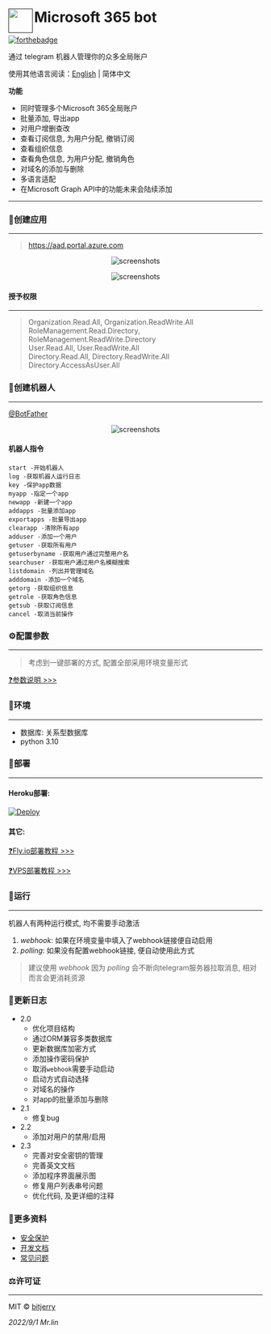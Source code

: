 # <a href=""><img src="https://cdn.jsdelivr.net/gh/bitjerry/Microsoft-365-bot@main/img/4.ico" align="left" height="48" width="48" ></a> Microsoft 365 bot


[![forthebadge](https://forthebadge.com/images/badges/made-with-python.svg)](https://forthebadge.com)

通过 telegram 机器人管理你的众多全局账户

使用其他语言阅读：[English](/README.en_us.md) | 简体中文

**功能**
- 同时管理多个Microsoft 365全局账户
- 批量添加, 导出app
- 对用户增删查改
- 查看订阅信息, 为用户分配, 撤销订阅
- 查看组织信息
- 查看角色信息, 为用户分配, 撤销角色
- 对域名的添加与删除
- 多语言适配
- 在Microsoft Graph API中的功能未来会陆续添加


---
### 🚀创建应用

---
>https://aad.portal.azure.com

<p align="center"><img src="https://cdn.jsdelivr.net/gh/bitjerry/Microsoft-365-bot@main/img/1.png" alt="screenshots"></p>
<p align="center"><img src="https://cdn.jsdelivr.net/gh/bitjerry/Microsoft-365-bot@main/img/2.png" alt="screenshots"></p>

#### 授予权限

---
> Organization.Read.All, Organization.ReadWrite.All  
> RoleManagement.Read.Directory, RoleManagement.ReadWrite.Directory  
> User.Read.All, User.ReadWrite.All  
> Directory.Read.All, Directory.ReadWrite.All  
> Directory.AccessAsUser.All

### 🤖创建机器人

---
<a href="https://t.me/BotFather">@BotFather</a>

<p align="center"><img src="https://cdn.jsdelivr.net/gh/bitjerry/Microsoft-365-bot@main/img/3.png" alt="screenshots"></p>


#### 机器人指令
```
start -开始机器人
log -获取机器人运行日志
key -保护app数据
myapp -指定一个app
newapp -新建一个app
addapps -批量添加app
exportapps -批量导出app
clearapp -清除所有app
adduser -添加一个用户
getuser -获取所有用户
getuserbyname -获取用户通过完整用户名
searchuser -获取用户通过用户名模糊搜索
listdomain -列出并管理域名
adddomain -添加一个域名
getorg -获取组织信息
getrole -获取角色信息
getsub -获取订阅信息
cancel -取消当前操作
```

### ⚙️配置参数

---
> 考虑到一键部署的方式, 配置全部采用环境变量形式  

[❓参数说明 >>>](docs/zh_cn/config.md)

### 🥼环境

---
- 数据库: 关系型数据库
- python 3.10


### 🔨部署

---
#### Heroku部署:
[![Deploy](https://www.herokucdn.com/deploy/button.svg)](https://heroku.com/deploy)

#### 其它:

[❓Fly.io部署教程 >>>](docs/zh_cn/fly_io.md)

[❓VPS部署教程 >>>](docs/zh_cn/vps.md)


### 🏃运行

---
机器人有两种运行模式, 均不需要手动激活

1. *webhook*: 如果在环境变量中填入了webhook链接便自动启用
2. *polling*: 如果没有配置webhook链接, 便自动使用此方式

> 建议使用 *webhook* 因为 *polling* 会不断向telegram服务器拉取消息, 相对而言会更消耗资源

### 📝更新日志

- 2.0
  - 优化项目结构
  - 通过ORM兼容多类数据库
  - 更新数据库加密方式
  - 添加操作密码保护
  - 取消`webhook`需要手动启动
  - 启动方式自动选择
  - 对域名的操作
  - 对app的批量添加与删除
- 2.1
  - 修复bug
- 2.2
  - 添加对用户的禁用/启用
- 2.3
  - 完善对安全密钥的管理
  - 完善英文文档
  - 添加程序界面展示图
  - 修复用户列表串号问题
  - 优化代码, 及更详细的注释

### 📖更多资料

- [安全保护](docs/zh_cn/security.md)
- [开发文档](docs/zh_cn/dev.md)
- [常见问题](docs/zh_cn/error.md)

### ⚖️许可证

---
MIT © [bitjerry](/LICENSE)
  
*2022/9/1*
*Mr.lin*

